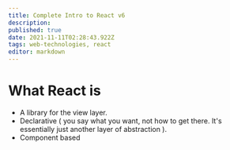 ```yaml
---
title: Complete Intro to React v6
description: 
published: true
date: 2021-11-11T02:28:43.922Z
tags: web-technologies, react
editor: markdown
---
```


# What React is 
* A library for the view layer.
* Declarative ( you say what you want, not how to get there. It's essentially just another layer of abstraction ).
* Component based 